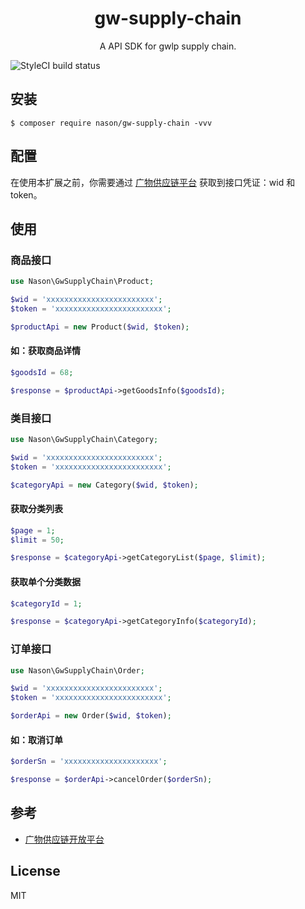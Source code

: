 <h1 align="center"> gw-supply-chain </h1>

<p align="center"> A API SDK for gwlp supply chain.</p>

![StyleCI build status](https://github.styleci.io/repos/370627549/shield)

## 安装

```shell
$ composer require nason/gw-supply-chain -vvv
```

## 配置

在使用本扩展之前，你需要通过 [广物供应链平台](http://gylp.gwulp.com) 获取到接口凭证：wid 和 token。

## 使用

### 商品接口

```php
use Nason\GwSupplyChain\Product;

$wid = 'xxxxxxxxxxxxxxxxxxxxxxxx';
$token = 'xxxxxxxxxxxxxxxxxxxxxxxx';

$productApi = new Product($wid, $token);
```

#### 如：获取商品详情

```php
$goodsId = 68;

$response = $productApi->getGoodsInfo($goodsId);
```

### 类目接口

```php
use Nason\GwSupplyChain\Category;

$wid = 'xxxxxxxxxxxxxxxxxxxxxxxx';
$token = 'xxxxxxxxxxxxxxxxxxxxxxxx';

$categoryApi = new Category($wid, $token);
```

#### 获取分类列表

```php
$page = 1;
$limit = 50;

$response = $categoryApi->getCategoryList($page, $limit);
```
#### 获取单个分类数据

```php
$categoryId = 1;

$response = $categoryApi->getCategoryInfo($categoryId);
```

### 订单接口

```php
use Nason\GwSupplyChain\Order;

$wid = 'xxxxxxxxxxxxxxxxxxxxxxxx';
$token = 'xxxxxxxxxxxxxxxxxxxxxxxx';

$orderApi = new Order($wid, $token);
```

#### 如：取消订单

```php
$orderSn = 'xxxxxxxxxxxxxxxxxxxxx';

$response = $orderApi->cancelOrder($orderSn);
```

## 参考
 - [广物供应链开放平台](http://api.gylp.gwulp.com/docs.php)

## License

MIT